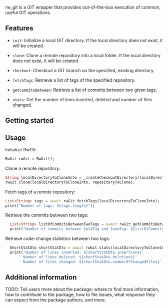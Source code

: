 rw_git is a GIT wrapper that provides out-of-the-box execution of common, useful
GIT operations.

## Features

- `init`: Initialize a local GIT directory. If the local directory does not exist, it will be created.
- `clone`: Clone a remote repository into a local folder. If the local directory does not exist, it will be created.
- `checkout`: Checkout a GIT branch on the specified, existing directory.
- `fetchTags`: Retrieve a list of tags of the specified repository.

- `getCommitsBetween`: Retrieve a list of commits between two given tags.
- `stats`: Get the number of lines inserted, deleted and number of files changed.

## Getting started



## Usage
Initialize RwGit:
```dart
RwGit rwGit = RwGit();
```

Clone a remote repository:
```dart
String localDirectoryToCloneInto = _createCheckoutDirectory(localDirectoryName);
rwGit.clone(localDirectoryToCloneInto, repositoryToClone);
```

Fetch tags of a remote repository:
```dart
List<String> tags = await rwGit.fetchTags(localDirectoryToCloneInto);
print("Number of tags: ${tags.length}");
```

Retrieve the commits between two tags:
```dart
  List<String> listOfCommitsBetweenTwoTags = await rwGit.getCommitsBetween(localDirectoryToCloneInto, oldTag, newTag);
  print("Number of commits between $oldTag and $newTag: ${listOfCommitsBetweenTwoTags.length}");
```

Retrieve code-change statistics between two tags:
```dart
  ShortStatDto shortStatDto = await rwGit.stats(localDirectoryToCloneInto, oldTag, newTag);
  print('Number of lines inserted: ${shortStatDto.insertions}'
      ' Number of lines deleted: ${shortStatDto.deletions}'
      ' Number of files changed: ${shortStatDto.numberOfChangedFiles}');
```

## Additional information

TODO: Tell users more about the package: where to find more information, how to
contribute to the package, how to file issues, what response they can expect
from the package authors, and more.
